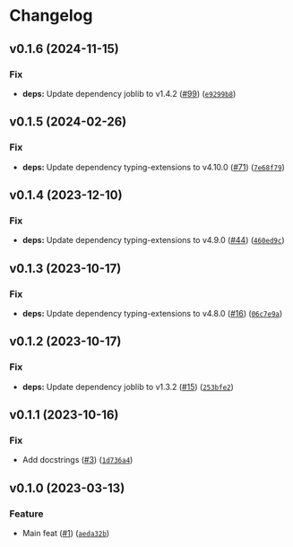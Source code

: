 # Changelog

<!--next-version-placeholder-->

## v0.1.6 (2024-11-15)

### Fix

* **deps:** Update dependency joblib to v1.4.2 ([#99](https://github.com/34j/nest-joblib/issues/99)) ([`e9299b8`](https://github.com/34j/nest-joblib/commit/e9299b8dafb741224b2bacc16687c37bb9b8099d))

## v0.1.5 (2024-02-26)

### Fix

* **deps:** Update dependency typing-extensions to v4.10.0 ([#71](https://github.com/34j/nest-joblib/issues/71)) ([`7e68f79`](https://github.com/34j/nest-joblib/commit/7e68f797d6d6c3f618d91df71fe231b4cd784e84))

## v0.1.4 (2023-12-10)

### Fix

* **deps:** Update dependency typing-extensions to v4.9.0 ([#44](https://github.com/34j/nest-joblib/issues/44)) ([`460ed9c`](https://github.com/34j/nest-joblib/commit/460ed9c74f5183c5b990383375b2e6d94ead5f3f))

## v0.1.3 (2023-10-17)

### Fix

* **deps:** Update dependency typing-extensions to v4.8.0 ([#16](https://github.com/34j/nest-joblib/issues/16)) ([`06c7e9a`](https://github.com/34j/nest-joblib/commit/06c7e9a767c0ec63e9da373d0c2f1d55871c6208))

## v0.1.2 (2023-10-17)

### Fix

* **deps:** Update dependency joblib to v1.3.2 ([#15](https://github.com/34j/nest-joblib/issues/15)) ([`253bfe2`](https://github.com/34j/nest-joblib/commit/253bfe2a89ef4fb615e2972d6c763b006b828e6c))

## v0.1.1 (2023-10-16)

### Fix

* Add docstrings ([#3](https://github.com/34j/nest-joblib/issues/3)) ([`1d736a4`](https://github.com/34j/nest-joblib/commit/1d736a4c7c17f5ec55570c40ad9d316a4a85a41d))

## v0.1.0 (2023-03-13)
### Feature
* Main feat ([#1](https://github.com/34j/nest-joblib/issues/1)) ([`aeda32b`](https://github.com/34j/nest-joblib/commit/aeda32b07aa13cf256b962796b00b5e2571c8713))
